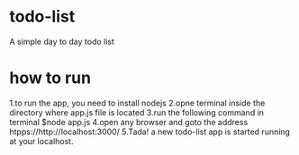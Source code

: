 # todo-list
A simple day to day todo list
# how to run
1.to run the app, you need to install nodejs
2.opne terminal inside the directory where app.js file is located
3.run the following command in terminal
  $node app.js
4.open any browser and goto the address htpps://http://localhost:3000/
5.Tada! a new todo-list app is started running at your localhost.
